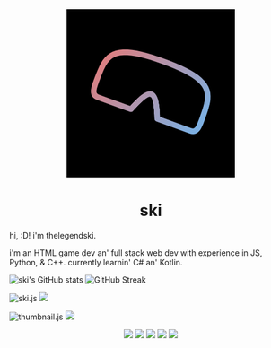<div align = "center"><img width = "300" height = "300" src = "https://raw.githubusercontent.com/thelegendski/thelegendski/main/download.png"></div>
<h1 align = "center">ski</h1>

<p>hi, :D! i'm thelegendski.

i'm an HTML game dev an' full stack web dev with experience in JS, Python, & C++.
currently learnin' C# an' Kotlin.</p>

![ski's GitHub stats](https://github-readme-stats.vercel.app/api?username=thelegendski&show_icons=true&theme=tokyonight)
![GitHub Streak](https://github-readme-streak-stats.herokuapp.com?user=thelegendski&theme=tokyonight&hide_border=true&border_radius=5)

![ski.js](https://github-readme-stats.vercel.app/api/pin/?username=thelegendski&repo=ski.js&theme=tokyonight)
[![](https://data.jsdelivr.com/v1/package/gh/thelegendski/ski.js/badge)](https://www.jsdelivr.com/package/gh/thelegendski/ski.js)

![thumbnail.js](https://github-readme-stats.vercel.app/api/pin/?username=thelegendski&repo=thumbnail.js&theme=tokyonight)
[![](https://data.jsdelivr.com/v1/package/gh/thelegendski/thumbnail.js/badge)](https://www.jsdelivr.com/package/gh/thelegendski/thumbnail.js)

<div align="center">
    <img src="https://cdn.jsdelivr.net/gh/devicons/devicon/icons/javascript/javascript-original.svg" width="40"/>
    <img src="https://cdn.jsdelivr.net/gh/devicons/devicon/icons/kotlin/kotlin-original.svg" width="40"/>
    <img src="https://cdn.jsdelivr.net/gh/devicons/devicon/icons/cplusplus/cplusplus-original.svg" width="40"/>
    <img src="https://cdn.jsdelivr.net/gh/devicons/devicon/icons/csharp/csharp-original.svg" width="40"/>
    <img src="https://cdn.jsdelivr.net/gh/devicons/devicon/icons/python/python-original.svg" width="40"/>
</div>
